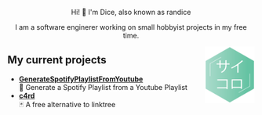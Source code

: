 <p align="center" font-size="20px" >Hi! 👋 I'm Dice, also known as randice</p>
<p align="center" >I am a software enginerer working on small hobbyist projects in my free time. </p>
<img width="20%" align="right" src="https://github.com/DiceRandom/DiceRandom/blob/master/logo.png?raw=true" />

## My current projects

- [**GenerateSpotifyPlaylistFromYoutube**](https://github.com/DiceRandom/GenerateSpotifyPlaylistFromYoutube)  
    🎵 Generate a Spotify Playlist from a Youtube Playlist
- [**c4rd**](https://github.com/DiceRandom/c4rd)  
    🃏 A free alternative to linktree
